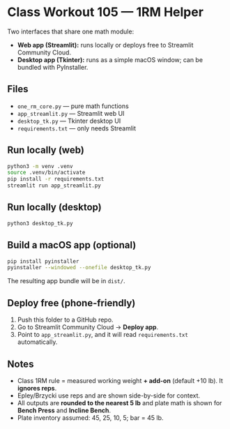 
# Class Workout 105 — 1RM Helper

Two interfaces that share one math module:

- **Web app (Streamlit):** runs locally or deploys free to Streamlit Community Cloud.
- **Desktop app (Tkinter):** runs as a simple macOS window; can be bundled with PyInstaller.

## Files

- `one_rm_core.py` — pure math functions
- `app_streamlit.py` — Streamlit web UI
- `desktop_tk.py` — Tkinter desktop UI
- `requirements.txt` — only needs Streamlit

## Run locally (web)

```bash
python3 -m venv .venv
source .venv/bin/activate
pip install -r requirements.txt
streamlit run app_streamlit.py
```

## Run locally (desktop)

```bash
python3 desktop_tk.py
```

## Build a macOS app (optional)

```bash
pip install pyinstaller
pyinstaller --windowed --onefile desktop_tk.py
```

The resulting app bundle will be in `dist/`.

## Deploy free (phone-friendly)

1. Push this folder to a GitHub repo.
2. Go to Streamlit Community Cloud → **Deploy app**.
3. Point to `app_streamlit.py`, and it will read `requirements.txt` automatically.

## Notes

- Class 1RM rule = measured working weight **+ add-on** (default +10 lb). It **ignores reps**.
- Epley/Brzycki use reps and are shown side-by-side for context.
- All outputs are **rounded to the nearest 5 lb** and plate math is shown for **Bench Press** and **Incline Bench**.
- Plate inventory assumed: 45, 25, 10, 5; bar = 45 lb.
